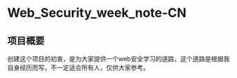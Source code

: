 # Web_Security_week_note-CN
## 项目概要
 创建这个项目的初衷，是为大家提供一个web安全学习的道路，这个道路是根据我自身经历而写，不一定适合所有人，仅供大家参考。
 

